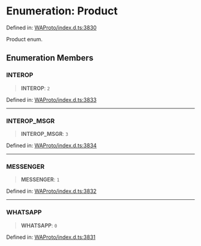 # Enumeration: Product

Defined in: [WAProto/index.d.ts:3830](https://github.com/Fokusdotid/Baileys/blob/982cc5b3c62bfc7b56d2f8f8427b6c1a2dda856f/WAProto/index.d.ts#L3830)

Product enum.

## Enumeration Members

### INTEROP

> **INTEROP**: `2`

Defined in: [WAProto/index.d.ts:3833](https://github.com/Fokusdotid/Baileys/blob/982cc5b3c62bfc7b56d2f8f8427b6c1a2dda856f/WAProto/index.d.ts#L3833)

***

### INTEROP\_MSGR

> **INTEROP\_MSGR**: `3`

Defined in: [WAProto/index.d.ts:3834](https://github.com/Fokusdotid/Baileys/blob/982cc5b3c62bfc7b56d2f8f8427b6c1a2dda856f/WAProto/index.d.ts#L3834)

***

### MESSENGER

> **MESSENGER**: `1`

Defined in: [WAProto/index.d.ts:3832](https://github.com/Fokusdotid/Baileys/blob/982cc5b3c62bfc7b56d2f8f8427b6c1a2dda856f/WAProto/index.d.ts#L3832)

***

### WHATSAPP

> **WHATSAPP**: `0`

Defined in: [WAProto/index.d.ts:3831](https://github.com/Fokusdotid/Baileys/blob/982cc5b3c62bfc7b56d2f8f8427b6c1a2dda856f/WAProto/index.d.ts#L3831)
